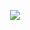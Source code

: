 <p align="center">
<img src="https://s-media-cache-ak0.pinimg.com/564x/e4/bf/8a/e4bf8af8e31cd851e14ef5b1e2bd4580.jpg">
</p>

